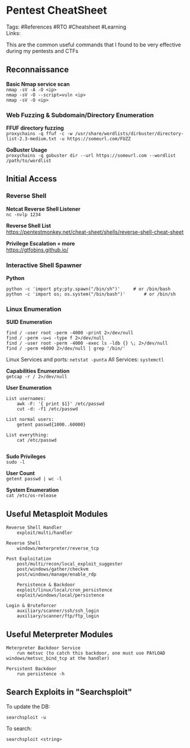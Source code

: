 # Pentest CheatSheet
Tags: #References #RTO #Cheatsheet #Learning \
Links:

This are the common useful commands that I found to be very effective during my pentests and CTFs

## Reconnaissance
**Basic Nmap service scan** \
`nmap -sV -A -O <ip>` \
`nmap -sV -O --script=vuln <ip>` \
`nmap -sV -O <ip>`

### Web Fuzzing & Subdomain/Directory Enumeration
**FFUF directory fuzzing** \
`proxychains -q ffuf -c -w /usr/share/wordlists/dirbuster/directory-list-2.3-medium.txt -u https://someurl.com/FUZZ` 

**GoBuster Usage** \
`proxychains -q gobuster dir --url https://someurl.com --wordlist /path/to/wordlist`

## Initial Access

### Reverse Shell
**Netcat Reverse Shell Listener** \
`nc -nvlp 1234`

**Reverse Shell List** \
https://pentestmonkey.net/cheat-sheet/shells/reverse-shell-cheat-sheet

**Privilege Escalation + more** \
https://gtfobins.github.io/

### Interactive Shell Spawner
**Python**
```
python -c 'import pty;pty.spawn("/bin/sh")'		# or /bin/bash
python -c 'import os; os.system("/bin/bash")'		# or /bin/sh
```

### Linux Enumeration
**SUID Enumeration**
```
find / -user root -perm -4000 -print 2>/dev/null
find / -perm -u=s -type f 2>/dev/null
find / -user root -perm -4000 -exec ls -ldb {} \; 2>/dev/null
find / -perm +6000 2>/dev/null | grep '/bin/'
```

Linux Services and ports: `netstat -punta`
All Services: `systemctl`

**Capabilities Enumeration** \
`getcap -r / 2>/dev/null`

**User Enumeration**
```
List usernames: 
	awk -F: '{ print $1}' /etc/passwd
	cut -d: -f1 /etc/passwd

List normal users: 
	getent passwd{1000..60000}

List everything:
	cat /etc/passwd
	
```

**Sudo Privileges** \
`sudo -l`

**User Count** \
`getent passwd | wc -l`

**System Enumeration** \
`cat /etc/os-release`

## Useful Metasploit Modules
```
Reverse Shell Handler
	exploit/multi/handler

Reverse Shell
	windows/meterpreter/reverse_tcp

Post Exploitation
	post/multi/recon/local_exploit_suggester
	post/windows/gather/checkvm
	post/windows/manage/enable_rdp
	
	Persistence & Backdoor
	exploit/linux/local/cron_persistence
	exploit/windows/local/persistence

Login & Bruteforcer
	auxiliary/scanner/ssh/ssh_login
	auxiliary/scanner/ftp/ftp_login 
```

## Useful Meterpreter Modules
```
Meterpreter Backdoor Service
	run metsvc (to catch this backdoor, one must use PAYLOAD windows/metsvc_bind_tcp at the handler)

Persistent Backdoor
	run persistence -h
```

## Search Exploits in "Searchsploit"

To update the DB:
```
searchsploit -u
```

To search:
```
searchsploit <string>
```
